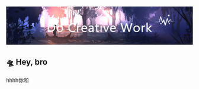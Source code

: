 <!-- insert background image -->
![avatar](https://raw.githubusercontent.com/Love-YY/Love-YY/master/src/background.png)

<!-- insert background image -->
## 🛸 Hey, bro
hhhh你和
